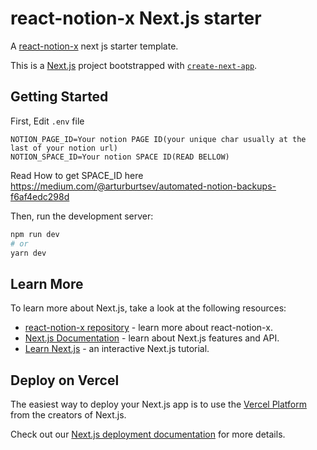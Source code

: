 # react-notion-x Next.js starter

A [react-notion-x](https://github.com/NotionX/react-notion-x/blob/master/example) next js starter template.


This is a [Next.js](https://nextjs.org/) project bootstrapped with [`create-next-app`](https://github.com/vercel/next.js/tree/canary/packages/create-next-app).

## Getting Started
First, Edit `.env` file 

```
NOTION_PAGE_ID=Your notion PAGE ID(your unique char usually at the last of your notion url)
NOTION_SPACE_ID=Your notion SPACE ID(READ BELLOW)
```
Read How to get SPACE_ID here https://medium.com/@arturburtsev/automated-notion-backups-f6af4edc298d


Then, run the development server:

```bash
npm run dev
# or
yarn dev
```


## Learn More

To learn more about Next.js, take a look at the following resources:

- [react-notion-x repository](https://github.com/NotionX/react-notion-x/blob/master/example) - learn more about react-notion-x.
- [Next.js Documentation](https://nextjs.org/docs) - learn about Next.js features and API.
- [Learn Next.js](https://nextjs.org/learn) - an interactive Next.js tutorial.

## Deploy on Vercel

The easiest way to deploy your Next.js app is to use the [Vercel Platform](https://vercel.com/import?utm_medium=default-template&filter=next.js&utm_source=create-next-app&utm_campaign=create-next-app-readme) from the creators of Next.js.

Check out our [Next.js deployment documentation](https://nextjs.org/docs/deployment) for more details.
